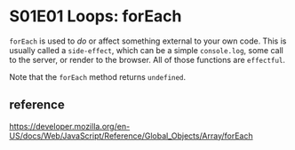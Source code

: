 # S01E01 Loops: forEach

`forEach` is used to *do* or affect something external to your own code. This is usually called a `side-effect`, which can be a simple `console.log`, some call to the server, or render to the browser. All of those functions are `effectful`.

Note that the `forEach` method returns `undefined`.

## reference 
https://developer.mozilla.org/en-US/docs/Web/JavaScript/Reference/Global_Objects/Array/forEach
